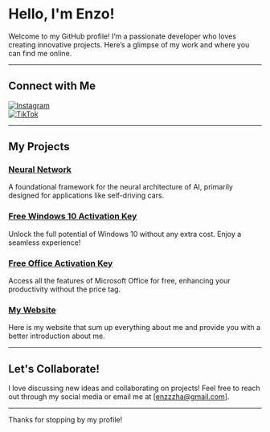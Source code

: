 #  Hello, I'm Enzo! 

Welcome to my GitHub profile! I’m a passionate developer who loves creating innovative projects. Here’s a glimpse of my work and where you can find me online.

---

##  Connect with Me

[![Instagram](https://img.shields.io/badge/-Instagram-E1306C?style=flat&logo=Instagram&logoColor=white)](https://www.instagram.com/enzzz.h)  
[![TikTok](https://img.shields.io/badge/-TikTok-black?style=flat&logo=Tiktok&logoColor=white)](https://www.tiktok.com/@enzzz.h)

---

##  My Projects

###  [Neural Network](https://github.com/enzzzh/NeuralNetwork)
A foundational framework for the neural architecture of AI, primarily designed for applications like self-driving cars.

###  [Free Windows 10 Activation Key](https://github.com/enzzzh/FreeWinActivKey)
Unlock the full potential of Windows 10 without any extra cost. Enjoy a seamless experience!

###  [Free Office Activation Key](https://github.com/enzzzh/FreeOfficeActivKey)
Access all the features of Microsoft Office for free, enhancing your productivity without the price tag.

###  [My Website](https://enzzzh.github.io)
Here is my website that sum up everything about me and provide you with a better introduction about me. 

---

##  Let's Collaborate!

I love discussing new ideas and collaborating on projects! Feel free to reach out through my social media or email me at [enzzzha@gmail.com].

---

Thanks for stopping by my profile! 
